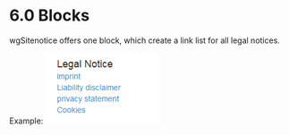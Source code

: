 # 6.0 Blocks

wgSitenotice offers one block, which create a link list for all legal notices.

Example:
![Block example](../assets/6blocks.png)